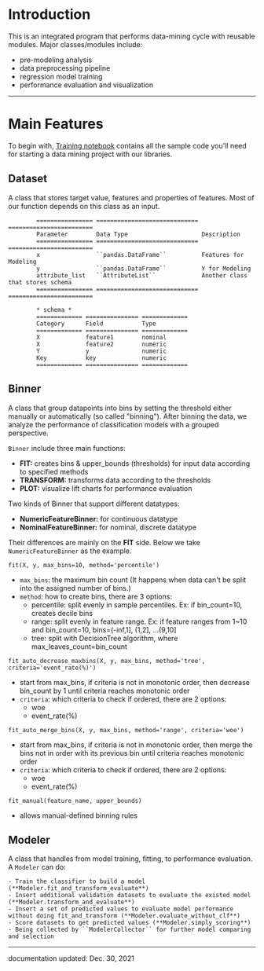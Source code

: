 # Introduction
This is an integrated program that performs data-mining cycle with reusable modules. Major classes/modules include:
- pre-modeling analysis
- data preprocessing pipeline
- regression model training
- performance evaluation and visualization

---

# Main Features
To begin with, [Training notebook](https://github.com/heidi-chiehanlin/integrated_modeling/blob/4141d3c6fd04b99d52390c7e4bfaae3c47758691/Model%20Development/build_model_main.py) contains all the sample code you'll need for starting a data mining project with our libraries.

## Dataset
A class that stores target value, features and properties of features. Most of our function depends on this class as an input.

            ================ ============================= ======================== 
            Parameter        Data Type                     Description
            ================ ============================= ======================== 
            x                ``pandas.DataFrame``          Features for Modeling
            y                ``pandas.DataFrame``          Y for Modeling
            attribute_list   ``AttributeList``             Another class that stores schema    
            ================ ============================= ======================== 
            
            * schema *
            ============= =============== =============
            Category      Field           Type
            ============= =============== =============
            X             feature1        nominal
            X             feature2        numeric
            Y             y               numeric
            Key           key             numeric
            ============= =============== =============

## Binner
A class that group datapoints into bins by setting the threshold either manually or automatically (so called "binning"). After binning the data, we analyze the performance of classification models with a grouped perspective.

`Binner` include three main functions: 
- **FIT:** creates bins & upper_bounds (thresholds) for input data according to specified methods
- **TRANSFORM:** transforms data according to the thresholds 
- **PLOT:** visualize lift charts for performance evaluation

Two kinds of Binner that support different datatypes:
- **NumericFeatureBinner:** for continuous datatype
- **NominalFeatureBinner:** for nominal, discrete datatype

Their differences are mainly on the **FIT** side. Below we take `NumericFeatureBinner` as the example.

`fit(X, y, max_bins=10, method='percentile')`

- `max_bins`: the maximum bin count (It happens when data can't be split into the assigned number of bins.)
- `method`: how to create bins, there are 3 options:
    - percentile: split evenly in sample percentiles. Ex: if bin_count=10, creates decile bins
    - range: split evenly in feature range. Ex: if feature ranges from 1~10 and bin_count=10, bins=(-inf,1], (1,2], ...(9,10]
    - tree: split with DecisionTree algorithm, where max_leaves_count=bin_count
        
`fit_auto_decrease_maxbins(X, y, max_bins, method='tree', criteria='event_rate(%)')`
- start from max_bins, if criteria is not in monotonic order, then decrease bin_count by 1 until criteria reaches monotonic order 
- `criteria`: which criteria to check if ordered, there are 2 options: 
    - woe
    - event_rate(%)

`fit_auto_merge_bins(X, y, max_bins, method='range', criteria='woe')`
- start from max_bins, if criteria is not in monotonic order, then merge the bins not in order with its previous bin until criteria reaches monotonic order 
- `criteria`: which criteria to check if ordered, there are 2 options: 
    - woe
    - event_rate(%)
    
`fit_manual(feature_name, upper_bounds)`
- allows manual-defined  binning rules


## Modeler
A class that handles from model training, fitting, to performance evaluation. A ``Modeler`` can do:

    - Train the classifier to build a model (**Modeler.fit_and_transform_evaluate**)
    - Insert additional validation datasets to evaluate the existed model (**Modeler.transform_and_evaluate**)
    - Insert a set of predicted values to evaluate model performance without doing fit_and_transform (**Modeler.evaluate_without_clf**)
    - Score datasets to get predicted values (**Modeler.simply_scoring**)
    - Being collected by ``ModelerCollector`` for further model comparing and selection
    
---
documentation updated: Dec. 30, 2021
